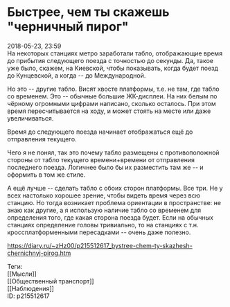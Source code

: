 Быстрее, чем ты скажешь "черничный пирог"
==========================================

   
 2018-05-23, 23:59   
  На некоторых станциях метро заработали табло, отображающие время до прибытия следующего поезда с точностью до секунды. Да, такое уже было, скажем, на Киевской, чтобы показывать, когда будет поезд до Кунцевской, а когда -- до Международной.   
   
 Но это -- другие табло. Висят хвосте платформы, т.е. не там, где табло со временем. Это -- обычные большие ЖК-дисплеи. На них белым по чёрному огромными цифрами написано, сколько осталось. При этом время пересчитывается на ходу, и может стоять на месте или даже увеличиваться.   
   
 Время до следующего поезда начинает отображаться ещё до отправления текущего.   
   
 Чего я не понял, так это почему табло размещены с противоположной стороны от табло текущего времени+времени от отправления последнего поезда. Логичнее было бы их разместить там же -- и оформить в том же стиле.   
   
 А ещё лучше -- сделать табло с обоих сторон платформы. Все три. Не у всех настолько хорошее зрение, чтобы видеть время через всю станцию. Но тогда возникает проблема ориентации в пространстве: не знаю как другие, а я использую наличие табло со временем для определения того, где какая сторона поезда будет. Если на обычных станциях определение головы тривиально, то на станциях с т.н. кроссплатформенными пересадками -- очень даже полезно.   
    
 <https://diary.ru/~zHz00/p215512617_bystree-chem-ty-skazhesh-chernichnyj-pirog.htm>   
   
 Теги:   
 [[Мысли]]   
 [[Общественный транспорт]]   
 [[Наблюдения]]   
 ID: p215512617